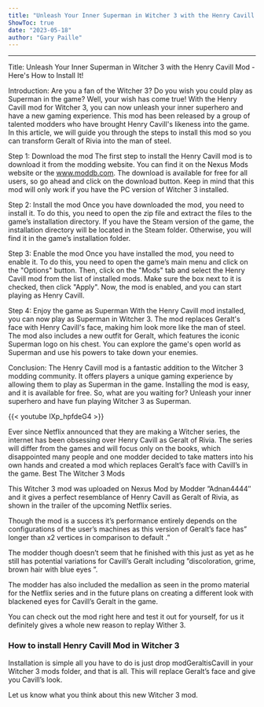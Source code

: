 ```yaml
---
title: "Unleash Your Inner Superman in Witcher 3 with the Henry Cavill Mod - Here's How to Install It!"
ShowToc: true 
date: "2023-05-18"
author: "Gary Paille"
---
```

*****
Title: Unleash Your Inner Superman in Witcher 3 with the Henry Cavill Mod - Here's How to Install It!

Introduction:
Are you a fan of the Witcher 3? Do you wish you could play as Superman in the game? Well, your wish has come true! With the Henry Cavill mod for Witcher 3, you can now unleash your inner superhero and have a new gaming experience. This mod has been released by a group of talented modders who have brought Henry Cavill's likeness into the game. In this article, we will guide you through the steps to install this mod so you can transform Geralt of Rivia into the man of steel.

Step 1: Download the mod
The first step to install the Henry Cavill mod is to download it from the modding website. You can find it on the Nexus Mods website or the www.moddb.com. The download is available for free for all users, so go ahead and click on the download button. Keep in mind that this mod will only work if you have the PC version of Witcher 3 installed.

Step 2: Install the mod
Once you have downloaded the mod, you need to install it. To do this, you need to open the zip file and extract the files to the game’s installation directory. If you have the Steam version of the game, the installation directory will be located in the Steam folder. Otherwise, you will find it in the game’s installation folder.

Step 3: Enable the mod
Once you have installed the mod, you need to enable it. To do this, you need to open the game’s main menu and click on the "Options" button. Then, click on the "Mods" tab and select the Henry Cavill mod from the list of installed mods. Make sure the box next to it is checked, then click "Apply". Now, the mod is enabled, and you can start playing as Henry Cavill.

Step 4: Enjoy the game as Superman
With the Henry Cavill mod installed, you can now play as Superman in Witcher 3. The mod replaces Geralt's face with Henry Cavill's face, making him look more like the man of steel. The mod also includes a new outfit for Geralt, which features the iconic Superman logo on his chest. You can explore the game's open world as Superman and use his powers to take down your enemies.

Conclusion:
The Henry Cavill mod is a fantastic addition to the Witcher 3 modding community. It offers players a unique gaming experience by allowing them to play as Superman in the game. Installing the mod is easy, and it is available for free. So, what are you waiting for? Unleash your inner superhero and have fun playing Witcher 3 as Superman.

{{< youtube IXp_hpfdeG4 >}} 



Ever since Netflix announced that they are making a Witcher series, the internet has been obsessing over Henry Cavill as Geralt of Rivia. The series will differ from the games and will focus only on the books, which disappointed many people and one modder decided to take matters into his own hands and created a mod which replaces Geralt’s face with Cavill’s in the game. Best The Witcher 3 Mods
 
This Witcher 3 mod was uploaded on Nexus Mod by Modder ”Adnan4444″ and it gives a perfect resemblance of Henry Cavill as Geralt of Rivia, as shown in the trailer of the upcoming Netflix series.
 
Though the mod is a success it’s performance entirely depends on the configurations of the user’s machines as this version of Geralt’s face has” longer than x2 vertices in comparison to default .”
 
The modder though doesn’t seem that he finished with this just as yet as he still has potential variations for Cavill’s Geralt including ”discoloration, grime, brown hair with blue eyes ”.
 
The modder has also included the medallion as seen in the promo material for the Netflix series and in the future plans on creating a different look with blackened eyes for Cavill’s Geralt in the game.
 
You can check out the mod right here and test it out for yourself, for us it definitely gives a whole new reason to replay Wither 3.
 
### How to install Henry Cavill Mod in Witcher 3
 
Installation is simple all you have to do is just drop modGeraltisCavill in your Witcher 3 mods folder, and that is all. This will replace Geralt’s face and give you Cavill’s look.
 
Let us know what you think about this new Witcher 3 mod.




